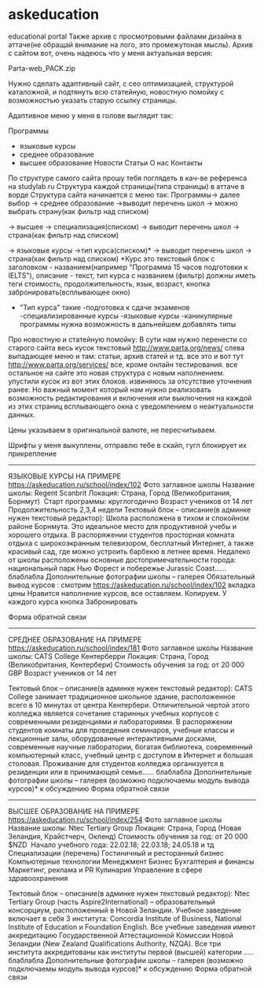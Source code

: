 # askeducation
educational portal
Также архив с просмотровыми файлами дизайна в аттаче(не обращай внимание на лого, это промежутоная мысль).
Архив с сайтом вот, очень надеюсь что у меня актуальная версия:

 Parta-web_PACK.zip

Нужно сделать адаптивный сайт, с сео оптимизацией, структурой каталожной, и подтянуть всю статейную, новостную помойку с возможностью указать старую ссылку страницы.


Адаптивное меню у меня в голове выглядит так:

Программы
- языковые курсы
- среднее образование
- высшее образование
Новости
Статьи
О нас 
Контакты

По структуре самого сайта прошу тебя поглядеть в кач-ве референса на studylab.ru
Структура каждой страницы(типа страницы) в аттаче в ворде
Структура сайта начинается с меню так: Программы->
далее выбор
-> среднее образование ->выводит перечень школ -> можно выбрать страну(как фильтр над списком)

-> высшее -> специализация(списком) -> выводит перечень школ -> страна(как фильтр над списком)

-> языковые курсы ->тип курса(списком)* -> выводит перечень школ -> страна(как фильтр над списком)
*Курс это текстовый блок с заголовком - названием(например "Программа 15 часов подготовки к IELTS"), описание - текст, тип курса с названием (фильтр)  должны иметь теги стоимость, продолжительность, язык, возраст,  кнопка забронировать(всплывающее окно)
* "Тип курса" такие 
-подготовка к сдаче экзаменов
-специализированные курсы
-языковые курсы
-каникулярные программы
нужна возможность в дальнейшем добавлять типы


Про новостную и статейную помойку:
В сути нам нужно перенести со старого сайта весь кусок текстовый http://www.parta.org/news/ слева выпадающее меню и там: статьи, архив статей и тд. все это 
и вот тут http://www.parta.org/services/ все, кроме онлайн тестирования. 
все остальное на сайте это новая структура с новым наполнением.  упустили кусок из вот этих блоков. извиняюсь за отсутствие уточнения ранее.
Но важный момент который нам нужно реализовать возможность редактирования и включения или выключения на каждой из этих страниц всплывающего окна с уведомлением о неактуальности данных.

Цены указываем в оригинальной валюте, не пересчитываем. 

Шрифты у меня выкуплены, отправлю тебе в скайп, гугл блокирует их прикрепление

***********************************

ЯЗЫКОВЫЕ КУРСЫ НА ПРИМЕРЕ  https://askeducation.ru/school/index/102 
Фото заглавное школы
Название школы: Regent Scanbrit
Локация: Страна, Город  (Великобритания, Борнмут)
 Старт программы: круглогодично 
Возраст учеников от 14 лет
Продолжительность 2,3,4 недели
Тектовый блок – описание(в админке нужен текстовый редактор):
Школа расположена в тихом и спокойном районе Борнмута. Это идеальное место для продуктивной учебы и хорошего отдыха. В распоряжении студентов просторная комната отдыха с широкоэкранным телевизором, бесплатный Интернет, а также красивый сад, где можно устроить барбекю в летнее время. Недалеко от школы расположены основные достопримечательности города: национальный парк Нью Форест и побережье Jurassic Coast.….. блаблабла
Дополнительные фотографии школы – галерея
Обязательный вывод курсов : смотрим https://askeducation.ru/school/index/102 вкладка цены
Нравится наполнение курсов, все оставляем. Копируем. У каждого курса кнопка Забронировать

Форма обратной связи

**********************************************

СРЕДНЕЕ ОБРАЗОВАНИЕ НА ПРИМЕРЕ https://askeducation.ru/school/index/181
Фото заглавное школы
Название школы: CATS College Кентерберри
Локация: Страна, Город (Великобритания, Кентербери)
Стоимость обучения за год: от 20 000 GBP
Возраст учеников от 14 лет

Тектовый блок – описание(в админке нужен текстовый редактор):
CATS College занимает традиционное школьное здание, расположенное всего в 10 минутах от центра Кентербери. Отличительной чертой этого колледжа является сочетание старинных учебных корпусов с современными резиденциями и лабораториями. В распоряжении студентов комнаты для проведения семинаров, учебные классы и лекционные залы, оборудованные интерактивными досками, современные научные лаборатории, богатая библиотека, современный компьютерный класс, учебный центр с доступом в Интернет и большая столовая. Проживание для студентов колледжа организуется в резиденции или в принимающей семье.….. блаблабла
Дополнительные фотографии школы – галерея
(возможно подключаемы модуль вывода курсов)* к обсуждению
Форма обратной связи

***********************************************


ВЫСШЕЕ ОБРАЗОВАНИЕ НА ПРИМЕРЕ https://askeducation.ru/school/index/254
Фото заглавное школы
Название школы: Ntec Tertiary Group
Локация: Страна, Город (Новая Зеландия, Крайстчерч, Окленд)
Стоимость обучения за год: от 20 000 $NZD
 Начало учебного года: 22.02.18; 22.03.18; 24.05.18 и тд 
Специализации (перечень) 
Гостиничный и ресторанный бизнес
Компьютерные технологии
Менеджмент
Бизнес
Бухгалтерия и финансы
Маркетинг, реклама и PR
Кулинария
Управление в сфере здравоохранения

Тектовый блок – описание(в админке нужен текстовый редактор):
Ntec Tertiary Group (часть Aspire2International) – образовательный консорциум, расположенный в Новой Зеландии. Учебное заведение включает в себя 3 института: Concordia Institute of Business, National Institute of Education и Foundation English. Все учебные заведения имеют аккредитацию Государственной Аттестационной Комиссии Новой Зеландии (New Zealand Qualifications Authority, NZQA). Все три института аккредитованы как институты первой (высшей) категории
….. блаблабла
Дополнительные фотографии школы – галерея
(возможно подключаемы модуль вывода курсов)* к обсуждению
Форма обратной связи


